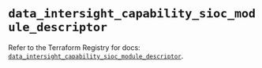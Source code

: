 # `data_intersight_capability_sioc_module_descriptor`

Refer to the Terraform Registry for docs: [`data_intersight_capability_sioc_module_descriptor`](https://registry.terraform.io/providers/ciscodevnet/intersight/1.0.71/docs/data-sources/capability_sioc_module_descriptor).
